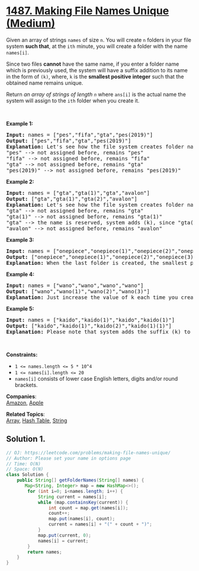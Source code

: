 # [1487. Making File Names Unique (Medium)](https://leetcode.com/problems/making-file-names-unique/)

<p>Given an array of strings <code>names</code> of size <code>n</code>. You will create <code>n</code> folders in your file system <strong>such that</strong>, at the <code>ith</code> minute, you will create a folder with the name <code>names[i]</code>.</p>

<p>Since two files <strong>cannot</strong> have the same name, if you enter a folder name which is previously used,&nbsp;the system&nbsp;will have a suffix&nbsp;addition to its name in the form of <code>(k)</code>,&nbsp;where,&nbsp;<code>k</code> is the <strong>smallest positive integer</strong> such that the obtained name remains unique.</p>

<p>Return <em>an array of strings of length <code>n</code></em> where <code>ans[i]</code> is the actual name the system will assign to the <code>ith</code> folder when you create it.</p>

<p>&nbsp;</p>
<p><strong>Example 1:</strong></p>

<pre><strong>Input:</strong> names = ["pes","fifa","gta","pes(2019)"]
<strong>Output:</strong> ["pes","fifa","gta","pes(2019)"]
<strong>Explanation:</strong> Let's see how the file system creates folder names:
"pes" --&gt; not assigned before, remains "pes"
"fifa" --&gt; not assigned before, remains "fifa"
"gta" --&gt; not assigned before, remains "gta"
"pes(2019)" --&gt; not assigned before, remains "pes(2019)"
</pre>

<p><strong>Example 2:</strong></p>

<pre><strong>Input:</strong> names = ["gta","gta(1)","gta","avalon"]
<strong>Output:</strong> ["gta","gta(1)","gta(2)","avalon"]
<strong>Explanation:</strong> Let's see how the file system creates folder names:
"gta" --&gt; not assigned before, remains "gta"
"gta(1)" --&gt; not assigned before, remains "gta(1)"
"gta" --&gt; the name is reserved, system adds (k), since "gta(1)" is also reserved, systems put k = 2. it becomes "gta(2)"
"avalon" --&gt; not assigned before, remains "avalon"
</pre>

<p><strong>Example 3:</strong></p>

<pre><strong>Input:</strong> names = ["onepiece","onepiece(1)","onepiece(2)","onepiece(3)","onepiece"]
<strong>Output:</strong> ["onepiece","onepiece(1)","onepiece(2)","onepiece(3)","onepiece(4)"]
<strong>Explanation:</strong> When the last folder is created, the smallest positive valid k is 4, and it becomes "onepiece(4)".
</pre>

<p><strong>Example 4:</strong></p>

<pre><strong>Input:</strong> names = ["wano","wano","wano","wano"]
<strong>Output:</strong> ["wano","wano(1)","wano(2)","wano(3)"]
<strong>Explanation:</strong> Just increase the value of k each time you create folder "wano".
</pre>

<p><strong>Example 5:</strong></p>

<pre><strong>Input:</strong> names = ["kaido","kaido(1)","kaido","kaido(1)"]
<strong>Output:</strong> ["kaido","kaido(1)","kaido(2)","kaido(1)(1)"]
<strong>Explanation:</strong> Please note that system adds the suffix (k) to current name even it contained the same suffix before.
</pre>

<p>&nbsp;</p>
<p><strong>Constraints:</strong></p>

<ul>
	<li><code>1 &lt;= names.length &lt;= 5 * 10^4</code></li>
	<li><code>1 &lt;= names[i].length &lt;= 20</code></li>
	<li><code>names[i]</code> consists of lower case English letters, digits and/or round brackets.</li>
</ul>

**Companies**:  
[Amazon](https://leetcode.com/company/amazon), [Apple](https://leetcode.com/company/apple)

**Related Topics**:  
[Array](https://leetcode.com/tag/array/), [Hash Table](https://leetcode.com/tag/hash-table/), [String](https://leetcode.com/tag/string/)

## Solution 1.

```java
// OJ: https://leetcode.com/problems/making-file-names-unique/
// Author: Please set your name in options page
// Time: O(N)
// Space: O(N)
class Solution {
    public String[] getFolderNames(String[] names) {
       Map<String, Integer> map = new HashMap<>();
        for (int i=0; i<names.length; i++) {
            String current = names[i];
            while (map.containsKey(current)) {
                int count = map.get(names[i]);
                count++;
                map.put(names[i], count);
                current = names[i] + "(" + count + ")";
            }
            map.put(current, 0);
            names[i] = current;
        }
        return names;
    }
}

```
